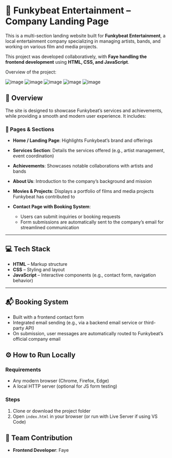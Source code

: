 # 🎵 Funkybeat Entertainment – Company Landing Page

This is a multi-section landing website built for **Funkybeat Entertainment**, a local entertainment company specializing in managing artists, bands, and working on various film and media projects.

This project was developed collaboratively, with **Faye handling the frontend development** using **HTML, CSS, and JavaScript**.

Overview of the project:

![image](https://github.com/user-attachments/assets/e20ea468-34a4-47fd-9ea2-009ae22ac422)
![image](https://github.com/user-attachments/assets/d6adcd3d-84f0-4d94-be00-881e381031dd)
![image](https://github.com/user-attachments/assets/10c1cb03-b2ec-4994-ae21-6678cc2becda)
![image](https://github.com/user-attachments/assets/bf25aa90-1aec-46e2-855e-0f76efbac3cf)
![image](https://github.com/user-attachments/assets/c2c42ab1-352b-4dd8-866b-848934e13fbb)




## 🌟 Overview

The site is designed to showcase Funkybeat’s services and achievements, while providing a smooth and modern user experience. It includes:

### 📄 Pages & Sections

* **Home / Landing Page**: Highlights Funkybeat’s brand and offerings
* **Services Section**: Details the services offered (e.g., artist management, event coordination)
* **Achievements**: Showcases notable collaborations with artists and bands
* **About Us**: Introduction to the company’s background and mission
* **Movies & Projects**: Displays a portfolio of films and media projects Funkybeat has contributed to
* **Contact Page with Booking System**:

  * Users can submit inquiries or booking requests
  * Form submissions are automatically sent to the company’s email for streamlined communication

---

## 💻 Tech Stack

* **HTML** – Markup structure
* **CSS** – Styling and layout
* **JavaScript** – Interactive components (e.g., contact form, navigation behavior)

---

## 📬 Booking System

* Built with a frontend contact form
* Integrated email sending (e.g., via a backend email service or third-party API)
* On submission, user messages are automatically routed to Funkybeat’s official company email


## ⚙️ How to Run Locally

### Requirements

* Any modern browser (Chrome, Firefox, Edge)
* A local HTTP server (optional for JS form testing)

### Steps

1. Clone or download the project folder
2. Open `index.html` in your browser
   (or run with Live Server if using VS Code)


## 🤝 Team Contribution

* **Frontend Developer**: Faye



